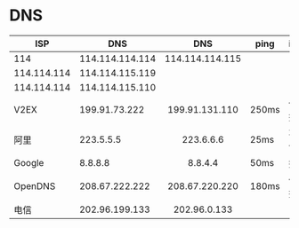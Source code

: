 # DNS


ISP|DNS|DNS|ping|intro
--|--|:--:|--|--
114|114.114.114.114|114.114.114.115||
 |114.114.114|114.114.115.119||
 |114.114.114|114.114.115.110||
V2EX|199.91.73.222|199.91.131.110|250ms|偶尔掉包
阿里|223.5.5.5|223.6.6.6|25ms|不掉包
Google|8.8.8.8|8.8.4.4|50ms|掉包
OpenDNS|208.67.222.222|208.67.220.220|180ms|偶尔掉包
电信|202.96.199.133|202.96.0.133||
